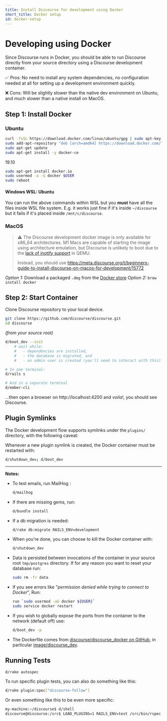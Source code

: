 ```yaml
---
title: Install Discourse for development using Docker
short_title: Docker setup
id: docker-setup
---
```


<div data-theme-toc="true"> </div>

# Developing using Docker

Since Discourse runs in Docker, you should be able to run Discourse directly from your source directory using a Discourse development container.

:white_check_mark: Pros: No need to install any system dependencies, no configuration needed at all for setting up a development environment quickly.

:x: Cons: Will be slightly slower than the native dev environment on Ubuntu, and much slower than a native install on MacOS.

## Step 1: Install Docker

### Ubuntu

```sh
curl -fsSL https://download.docker.com/linux/ubuntu/gpg | sudo apt-key add -
sudo add-apt-repository "deb [arch=amd64] https://download.docker.com/linux/ubuntu $(lsb_release -cs) stable"
sudo apt-get update
sudo apt-get install -y docker-ce
```

19.10

```sh
sudo apt-get install docker.io
sudo usermod -a -G docker $USER
sudo reboot
```

#### Windows WSL: Ubuntu

You can run the above commands within WSL but you **must** have all the files inside WSL file system. E.g. it works just fine if it's inside `~/discourse` but it fails if it's placed inside `/mnt/c/discourse`.

### MacOS

> :warning: The Discourse development docker image is only available for x86_64 architectures. M1 Macs are capable of starting the image using architecture emulation, but Discourse is unlikely to boot due to the [lack of inotify support](https://github.com/discourse/discourse/pull/13117) in QEMU.
>
> Instead, you should use https://meta.discourse.org/t/beginners-guide-to-install-discourse-on-macos-for-development/15772

_Option 1:_ Download a packaged `.dmg` from the [Docker store](https://store.docker.com/editions/community/docker-ce-desktop-mac)
_Option 2:_ `brew install docker`

## Step 2: Start Container

Clone Discourse repository to your local device.

```sh
git clone https://github.com/discourse/discourse.git
cd discourse
```

_(from your source root)_

```sh
d/boot_dev --init
    # wait while:
    #   - dependencies are installed,
    #   - the database is migrated, and
    #   - an admin user is created (you'll need to interact with this)

# In one terminal:
d/rails s

# And in a separate terminal
d/ember-cli
```

...then open a browser on http://localhost:4200 and _voila!_, you should see Discourse.

## Plugin Symlinks

The Docker development flow supports symlinks under the `plugins/` directory, with the following caveat:

Whenever a new plugin symlink is created, the Docker container must be restarted with:

```sh
d/shutdown_dev; d/boot_dev
```

---

**Notes:**

- To test emails, run MailHog :

  ```sh
  d/mailhog
  ```

- If there are missing gems, run:

  ```sh
  d/bundle install
  ```

- If a db migration is needed:

  ```sh
  d/rake db:migrate RAILS_ENV=development
  ```

- When you're done, you can choose to kill the Docker container with:

  ```sh
  d/shutdown_dev
  ```

- Data is persisted between invocations of the container in your source root `tmp/postgres` directory. If for any reason you want to reset your database run:

  ```sh
  sudo rm -fr data
  ```

- If you see errors like "_permission denied while trying to connect to Docker_", Run:
  ```sh
  run `sudo usermod -aG docker ${USER}`
  sudo service docker restart
  ```
- If you wish to globally expose the ports from the container to the network (default off) use:
  ```sh
  d/boot_dev -p
  ```
- The Dockerfile comes from [discourse/discourse_docker on GitHub](https://github.com/discourse/discourse_docker), in particular [image/discourse_dev](https://github.com/discourse/discourse_docker/tree/master/image/discourse_dev).

## Running Tests

```sh
d/rake autospec
```

To run specific plugin tests, you can also do something like this:

```sh
d/rake plugin:spec["discourse-follow"]
```

Or even something like this to be even more specific:

```sh
my-machine:~/discourse$ d/shell
discourse@discourse:/src$ LOAD_PLUGINS=1 RAILS_ENV=test /src/bin/rspec plugins/discourse-follow/spec/lib/updater_spec.rb:37
```
